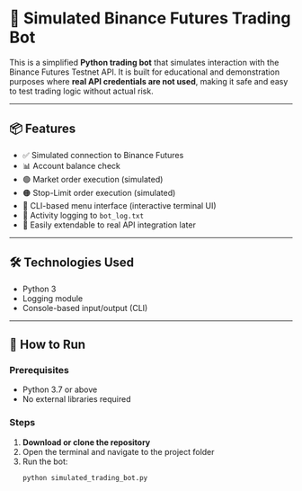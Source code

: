 # 🧠 Simulated Binance Futures Trading Bot

This is a simplified **Python trading bot** that simulates interaction with the Binance Futures Testnet API. It is built for educational and demonstration purposes where **real API credentials are not used**, making it safe and easy to test trading logic without actual risk.

---

## 📦 Features

- ✅ Simulated connection to Binance Futures
- 📊 Account balance check
- 🟢 Market order execution (simulated)
- 🟠 Stop-Limit order execution (simulated)
- 🧾 CLI-based menu interface (interactive terminal UI)
- 📁 Activity logging to `bot_log.txt`
- 🧩 Easily extendable to real API integration later

---

## 🛠️ Technologies Used

- Python 3
- Logging module
- Console-based input/output (CLI)

---

## 🚀 How to Run

### Prerequisites
- Python 3.7 or above
- No external libraries required

### Steps

1. **Download or clone the repository**
2. Open the terminal and navigate to the project folder
3. Run the bot:
   ```bash
   python simulated_trading_bot.py
